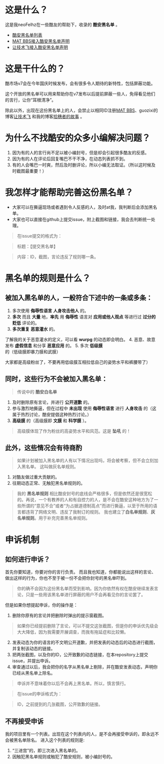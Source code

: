 # 这是什么？
这是我neoFelhz在一些酷友的帮助下，收录的 **酷安黑名单** 。

- [酷安黑名单列表](https://github.com/neoFelhz/blacklist_coolapk/blob/master/blacklist)
- [MAT BBS接入酷安黑名单声明](https://github.com/neoFelhz/blacklist_coolapk/issues/2)
- [让技术飞接入酷安黑名单声明](https://github.com/neoFelhz/blacklist_coolapk/issues/6)

# 这是干什么的？
酷市场v7会在今年国庆时候发布，会有很多令人期待的新特性，包括屏蔽功能。

这个开放的黑名单可以用来帮助你在v7发布以后提前屏蔽一些人，免得看见他们的言行，让你“耳根清净”。

除此以外，出现在这份黑名单上的人，会禁止以相同ID注册[MAT BBS](https://mat.letitfly.me)、guozixi的博客[让技术飞](https://www.letitfly.me)
和我的博客[拾穗者的故事](https://neoFelhz.labodev.xyz)
。
# 为什么不找酷安的众多小编解决问题？

1. 因为有的人的言行尚不足以被小编封号，但是却会引起很多酷友的反感。
2. 因为有的人在评论后回复嘴巴不干不净，在动态列表抓不到。
3. 有的人会嘴巴一时爽，然后及时删评论，所以小编无法取证。（所以这时候及时截图最重要！）

# 我怎样才能帮助完善这份黑名单？

- 大家可以在撕逼现场或者遇到令人反感的人，及时at我，我判断后会添加黑名单。
- 大家也可以直接在github上提交issue，附上截图和链接，我会去判断统一处理。

> 在issue提交的格式为：

> 标题：【提交黑名单】

> 内容：ID，截图，言论违反了规则哪一条。

# 黑名单的规则是什么？
## 被加入黑名单的人，一般符合下述中的一条或多条：

1. 多次使用 **侮辱性语言** **人身攻击他人** 的。
2. **多次** 而且 **大量** 地，**率先** 用 **侮辱性** 语言对 **应用或他人观点** 等进行过 **过分的贬低** 评论的。
3. **多次重复** **恶意灌水** 的。

了解我的关于恶意灌水的定义，可以看 **wurpg** 的动态即会明白。
4. 恶意、故意发布 **虚假信息** 和分享 **恶意应用** 的。 
5. 多次 **低级膜** 的（低级膜即暴力膜和武膜）

大家都是高级粉丝了，不要再用低级膜互相拉低自己的姿势水平和裤腰带了）


## 同时，这些行为不会被加入黑名单：

> 传说中的 **酷安白名单**

1. 及时删除原有言论，并进行 **公开道歉** 的。
2. 参与激烈地撕逼，但在过程中 **未出现** 使用 **侮辱性语言** 进行 **人身攻击** 的（这属于热烈讨论，酷安提倡这种热烈讨论。）
3. **高级膜** 的（高级膜即 **文膜** 和 **科学膜** ）。

> 高级膜体现了作为粉丝的高姿势水平和风范。这是 **坠吼** 的！

## 此外，这些情况会有待商酌
> 如果计划被加入黑名单的人有以下情况出现吗，将会被考察，但不会立刻加入黑名单。
> 这叫做灰名单规则。

1. 对酷友做过重大贡献的。
2. 往期动态正常、无触犯黑名单规则的。

> 我的 **黑名单规则** 相比酷安封号的底线会严格很多，但是依然还是很宽松的。再说，一个有教养的人和有自控力的人，是不会在酷安这种地方为了一些所谓的“意见不合”或者“为占据道德制高点”而进行撕逼，以至于所用的语言都违背了网络文明、违反了我制订的规则。
> 我也建立了**白名单规则**、**灰名单规则**。用于补充完善黑名单规则。

# 申诉机制

## 如何进行申诉？
首先你要知道，你要对你的言行负责。
而且我也知道，你都能说出这样的言论、做出这样的行为，你也不至于被一份不会把你封号的黑名单吓到。
> 你的确不会因为这份黑名单而受到影响。因为你依然有权在酷安继续发表言论，只是一些用该黑名单进行屏蔽的用户不会再看见你的言论罢了。

但是如果你想提起申诉，你的操作是：

1. 删除你原有的言论并把删除时弹出的提示窗截图。

> 如果你已经提前删除了言论，可以不提交这张截图，但是你的申诉优先级会大大降低，因为我需要开展调查，而我有拖延症和比较懒。

2. 发表动态为你的语言的不文明公开道歉，并把发表的动态后的动态进行截图，并复制该动态的链接。
3. 把两张截图，以及你的ID，公开致歉的动态链接，在本repository上提交issue，并提出申诉。
4. 审查通过以后，我会把你的名字从黑名单上剔除，并在酷安发表动态，声明你已经从黑名单上除名。

> 申诉并不意味着你以后不会再上黑名单。所以，慎言慎行。

> 在issue的申诉格式为：

> ID，之前提到的几张截图，公开致歉的链接。

## 不再接受申诉

我的项目里有一个列表。出现在这个列表内的人，是不会再接受申诉的，即永远不会被黑名单除名。
进入这个列表的规则是:

1. “三进宫”的，即三次进入黑名单的。
2. 因触犯黑名单规则或触犯了酷安规则，被小编封号的。
